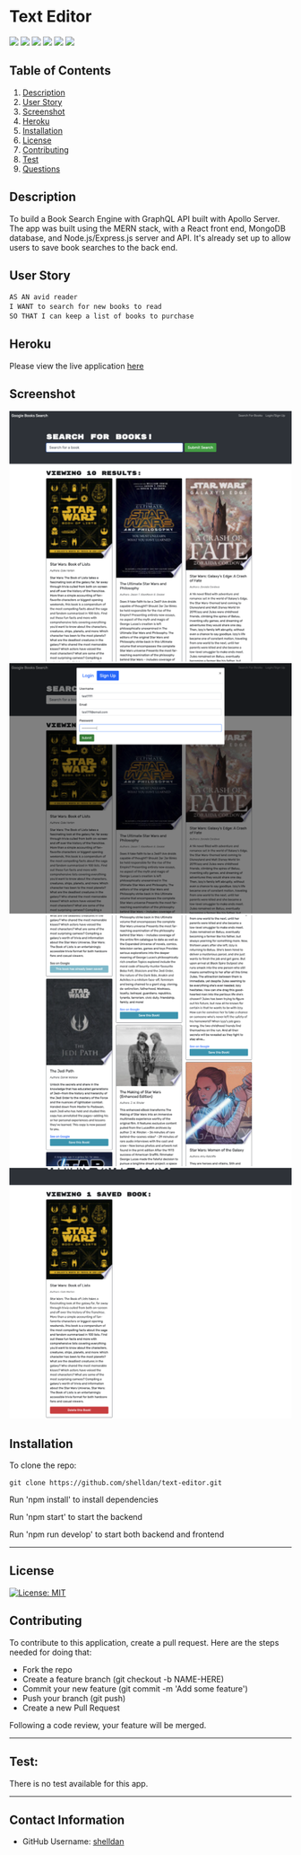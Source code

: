 # Text Editor

<p> 
    <img src="https://img.shields.io/badge/-JavaScript-purple" />
    <img src="https://img.shields.io/badge/-Node-green" />
    <img src="https://img.shields.io/badge/-Express.js-blue" />
    <img src="https://img.shields.io/badge/-Mongoose-yellow" />
    <img src="https://img.shields.io/badge/-React-red" />
    <img src="https://img.shields.io/badge/-GraphQL-grey" />
</p>


## Table of Contents
1. [Description](#description)
2. [User Story](#user-story)
3. [Screenshot](#screenshot)
4. [Heroku](#heroku)
5. [Installation](#installation)
6. [License](#license)
7. [Contributing](#contributing)
8. [Test](#test)
9. [Questions](#contact-information)

## Description
To build a Book Search Engine with GraphQL API built with Apollo Server. The app was built using the MERN stack, with a React front end, MongoDB database, and Node.js/Express.js server and API. It's already set up to allow users to save book searches to the back end.

## User Story
```md
AS AN avid reader
I WANT to search for new books to read
SO THAT I can keep a list of books to purchase
```

## Heroku
Please view the live application [here]()

## Screenshot
![](client/public/assets/images/screenshot-1.png)
![](client/public/assets/images/screenshot-2.png)
![](client/public/assets/images/screenshot-3.png)
![](client/public/assets/images/screenshot-4.png)

## Installation
To clone the repo:
```
git clone https://github.com/shelldan/text-editor.git
``` 
Run 'npm install' to install dependencies

Run 'npm start' to start the backend

Run 'npm run develop' to start both backend and frontend

---

## License
[![License: MIT](https://img.shields.io/badge/License-MIT-blue.svg)](https://opensource.org/licenses/MIT) 

## Contributing 
To contribute to this application, create a pull request.
Here are the steps needed for doing that:
- Fork the repo
- Create a feature branch (git checkout -b NAME-HERE)
- Commit your new feature (git commit -m 'Add some feature')
- Push your branch (git push)
- Create a new Pull Request

Following a code review, your feature will be merged.

---

## Test:
There is no test available for this app. 

---

## Contact Information
* GitHub Username: [shelldan](https://github.com/shelldan)